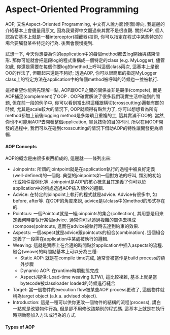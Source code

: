 # Aspect-Oriented Programming

AOP, 又名Aspect-Oriented Programming, 中文有人說方面\(側面\)導向, 我這邊的介紹基本上會儘量用原文, 因為我覺得中文翻過來其實不是很直觀. 關於AOP, 個人認為它基本上就是一種interceptor\(攔截器\)技術, 你可以指定在程式中某些特定的場合要觸發某些特定的行為. 後面會慢慢提到.

試想一下, 今天你想要為你的application中的每個method都去log開始與結束情形. 那你可能就會把這段log的程式重構成一個特定的class \(e.g. MyLogger\), 儘管如此, 你還是需要在每個你要log的method上呼叫這個class兩次, 這基本上是很OO的作法了, 但聽起來還是不夠好; 透過AOP,  你可以很簡單的指定MyLogger class上的特定方法在application中的每個method被呼叫的時候也一並被執行.

這裡希望你能夠先理解一點, AOP跟OOP之間的關係並非是競爭\(compete\), 而是AOP補足\(complement\)了OOP . OOP確實解決了很多我們現實生活中碰到的問題, 但在前一段的例子中, 你可以看到當出現這種跟橫切\(crosscutting\)邏輯有關的時候, 尤其是scale較大的情況下, OOP就顯得有點無力了, 你可以想想看為所有method都加上前後logging method是多繁瑣且重複的工, 這其實滿不OO的. 當然, 你也不可能用AOP去開發整個application, 畢竟技術的目的不同. 所以在用OOP開發的過程中, 我們可以在碰到crosscutting的情況下借助AOP的特性讓開發更為順暢.

#### AOP Concepts

AOP的概念是由很多東西組成的, 這邊就一一條列出來:

* Joinpoints: 所謂的jointpoint就是在application執行的過程中被良好定義\(well-defined\)的一個點. 典型的joinpoints如一個對方法的呼叫, 類別的初始化或物件實例化等. Joinpoint是AOP的核心概念且其定義了你可以於application中的何處透過AOP插入額外的邏輯.
* Advice: 在特定的joinpoint上執行的程式就是advice. Advice有很多中, 如before, after等. 在OOP的角度來說, advice是以class中的method的形式存在的.
* Pointcus: 一個Pointcut就是一組joinpoints的集合\(collection\), 其用意是用來定義何時要執行某個advice. 通常你可以透過複雜的關係去構成\(compose\)pointcuts, 進而在advice被執行時去達到約束的效果.
* Aspects: 一個aspect就是advice跟pointcuts的組合\(combination\). 這個組合定義了一段需在application中某處被執行的邏輯.
* Weaving: 這就是實際上在合適的時間點於application中插入aspects的流程. 縫合\(weave\)的時間點基本上可以分為三種:
  * Static AOP: 就是在compile time完成, 通常會被當作是build process的額外步驟
  * Dynamic AOP: 在runtime時期動態完成
  * AspectJ提供: Load-time weaving \(LTW\), 這比較複雜, 基本上就是當bytecode被classloader loaded的時候進行縫合
* Target: 當一個物件的execution flow被某些AOP process更改了, 這個物件就稱為target object \(a.k.a. advised object\). 
* Introduction: 這是一種可以供你更改一個物件的結構的流程\(process\), 講白一點就是改變物件行為, 但是卻不用修改該類別的程式碼. 這基本上就是在執行時期動態加入方法或行為的方式.

#### Types of AOP



